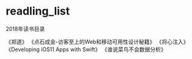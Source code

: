 # readling_list
2018年读书目录

《郑道》
《点石成金-访客至上的Web和移动可用性设计秘籍》
《将心注入》
《Developing iOS11 Apps with Swift》
《谁说菜鸟不会数据分析》
